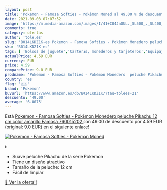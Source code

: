 ```yaml
---
layout: post
title: 'Pokemon - Famosa Softies - Pokèmon Moned al 49.00 % de descuento'
date: 2021-09-03 07:07:52
image: 'https://m.media-amazon.com/images/I/41+C04JnOUL._SL500_._SL400_.jpg'
comments: true
category: ofertas
author: 'tole.es'
slug: 'B014LKDZ1K-es Pokemon - Famosa Softies - Pokèmon Monedero peluche...'
sku: 'B014LKDZ1K-es'
tags: [ 'Bolsos de juguete','Carteras, monederos y tarjeteros','Equipaje','Juegos de imitación','Juguetes','Juguetes y juegos','famosa','peluche','pokemon', ]
actualPrice: 4.59 EUR
currency: EUR
price: 4.59
comparePrice: 9.0 EUR
prodname: 'Pokemon - Famosa Softies - Pokèmon Monedero  peluche Pikachu  12 cm  color amarillo  Famosa 760015202 '
country: 'es'
flag: '🇪🇸'
brand: 'Pokemon'
buyurl: 'https://www.amazon.es/dp/B014LKDZ1K/?tag=tolees-21'
descuento: '49.00'
average: '6.0075'
---
```


Está [Pokemon - Famosa Softies - Pokèmon Monedero  peluche Pikachu  12 cm  color amarillo  Famosa 760015202 ](https://www.amazon.es/dp/B014LKDZ1K/?tag=tolees-21) con 49.00 de descuento por 4.59 EUR (original: 9.0 EUR) en el siguiente enlace!

[![Pokemon - Famosa Softies - Pokèmon Moned](https://m.media-amazon.com/images/I/41+C04JnOUL._SL500_._SL400_.jpg)](https://www.amazon.es/dp/B014LKDZ1K/?tag=tolees-21)

ℹ️:

- Suave peluche Pikachu de la serie Pokemon
- Tiene un diseño atractivo
- Tamaño de la peluche: 12 cm
- Fácil de limpiar

[🛒 Ver la oferta!!](https://www.amazon.es/dp/B014LKDZ1K/?tag=tolees-21)

